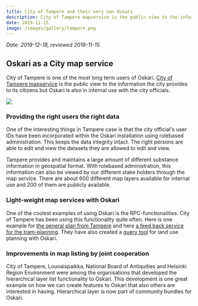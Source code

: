 ```yaml
---
title: City of Tampere and their very own Oskari
description: City of Tampere mapservice is the public view to the information the city provides to its citizens but Oskari is also in internal use with the city officials. 
date: 2019-11-15
image: /images/gallery/tampere.png
---
```

*Date: 2019-12-18, reviewed 2019-11-15*

## Oskari as a City map service

City of Tampere is one of the most long term users of Oskari. [City of Tampere mapservice](https://kartat.tampere.fi/) 
is the public view to the information the city provides to its citizens but Oskari is also in internal use with the city officials. 

<img src="/images/gallery/tampere.png"  class="img-responsive" />

### Providing the right users the right data
One of the interesting things in Tampere case is that the city official's user IDs have been incorporated within the Oskari installation 
using rolebased administration. This keeps the data integrity intact. The right persons are able to edit and view the datasets they are allowed to edit and view.

Tampere provides and maintains a large amount of different substance information in geospatial format. 
With rolebased administration, this information can also be viewed by our different stake holders through the map service. There are about 600 different map layers available for internal use and 200 of them are publicly available. 

### Light-weight map services with Oskari
One of the coolest examples of using Oskari is the RPC-functionalities. City of Tampere has been using this functionality quite often. 
Here is one example for [the general plan from Tampere](http://karttapalvelu.tampere.fi/www/kanta_yk2040/#) and here 
[a feed back service for the tram-planning](https://kartat.tampere.fi/raitiotieallianssi/). They have also created a [query tool](https://kartat.tampere.fi/palautedemo/) for land use planning with Oskari.

### Improvements in map listing by joint cooperation
City of Tampere, Lounaispaikka, National Board of Antiquities and Helsinki Region Environment were among the organisations that developed the hierarchical layer list functionality to Oskari. This development is one great example on how we can create features to Oskari that also others are interested in having. Hierarchical layer is now part of community bundles for Oskari.
